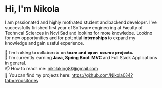 # Hi, I'm Nikola

I am passionated and highly motivated student and backend developer. I've successfully finished first year of Software engineering at Faculty of Technical Sciences in Novi Sad and looking for more knowledge.
Looking for new opportunities and for potential <b>internships</b> to expand my knowledge and gain useful experience.<br>

👯 I’m looking to collaborate on <b>team and open-source projects.</b><br>
🌱 I’m currently learning <b>Java, Spring Boot, MVC </b>and Full Stack Applications in general.<br>
📫 How to reach me: <a>nikolaking88@gmail.com</a><br>
🔭 You can find my projects here: <a>https://github.com/Nikola034?tab=repositories</a><br>

<!--
**Nikola034/Nikola034** is a ✨ _special_ ✨ repository because its `README.md` (this file) appears on your GitHub profile.

Here are some ideas to get you started:

- 🔭 I’m currently working on ...
- 🌱 I’m currently learning ...
- 👯 I’m looking to collaborate on ...
- 🤔 I’m looking for help with ...
- 💬 Ask me about ...
- 📫 How to reach me: ...
- 😄 Pronouns: ...
- ⚡ Fun fact: ...
-->
